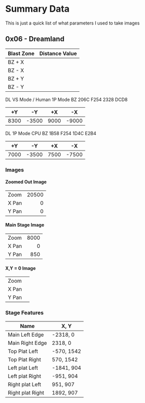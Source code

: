 # Summary Data

This is just a quick list of what parameters I used to take images

## 0x06 - Dreamland
| Blast Zone | Distance Value|
|  --------  | - |
| BZ + X |
| BZ - X |
| BZ + Y |
| BZ - Y |

DL VS Mode / Human 1P Mode BZ
206C F254 2328 DCD8

| +Y    | -Y    | +X    | -X    |
|-------|-------|-------|-------|
| 8300  | -3500 | 9000  | -9000 |

DL 1P Mode CPU BZ
1B58 F254 1D4C E2B4

| +Y    | -Y    | +X    | -X    |
|-------|-------|-------|-------|
| 7000  | -3500 | 7500  | -7500 |


### Images
#### Zoomed Out Image
| | |
|-|-:|
| Zoom  | 20500 |
| X Pan | 0     |
| Y Pan | 0     |

#### Main Stage Image
| | |
|-|-:|
| Zoom  | 8000  |
| X Pan | 0     |
| Y Pan | 850   |

#### X,Y = 0 Image
| | |
|-|-:|
| Zoom  |
| X Pan |
| Y Pan |

### Stage Features
| Name | X, Y |
| ---- | ---- |
| Main Left Edge  | -2318, 0 |
| Main Right Edge | 2318, 0  |
| Top Plat Left  | -570, 1542 |
| Top Plat Right | 570, 1542 |
| Left plat Left  | -1841, 904 |
| Left plat Right | -951, 904  |
| Right plat Left  | 951, 907 |
| Right plat Right | 1892, 907 |

